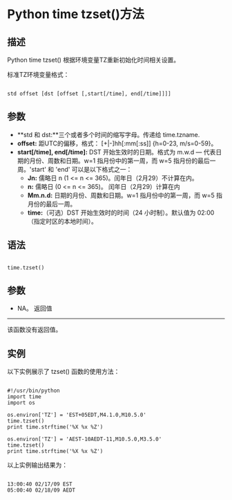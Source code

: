 Python time tzset()方法
=====================

  描述
--

 Python time tzset() 根据环境变量TZ重新初始化时间相关设置。 

 标准TZ环境变量格式：

 
```

std offset [dst [offset [,start[/time], end[/time]]]]

```

 参数
--

  * **std 和 dst:**三个或者多个时间的缩写字母。传递给 time.tzname.
 * **offset:** 距UTC的偏移，格式： [+|-]hh[:mm[:ss]] {h=0-23, m/s=0-59}。
 * **start[/time], end[/time]:** DST 开始生效时的日期。格式为 m.w.d — 代表日期的月份、周数和日期。w=1 指月份中的第一周，而 w=5 指月份的最后一周。'start' 和 'end' 可以是以下格式之一： 
	 + **Jn:** 儒略日 n (1 <= n <= 365)。闰年日（2月29）不计算在内。
	 + **n:** 儒略日 (0 <= n <= 365)。 闰年日（2月29）计算在内
	 + **Mm.n.d:** 日期的月份、周数和日期。w=1 指月份中的第一周，而 w=5 指月份的最后一周。
	 + **time:**（可选）DST 开始生效时的时间（24 小时制）。默认值为 02:00（指定时区的本地时间）。
	 
  语法
--

 
```

time.tzset()

```

 参数
--

  * NA。
  返回值
---

 该函数没有返回值。

 实例
--

 以下实例展示了 tzset() 函数的使用方法：

 
```

#!/usr/bin/python
import time
import os

os.environ['TZ'] = 'EST+05EDT,M4.1.0,M10.5.0'
time.tzset()
print time.strftime('%X %x %Z')

os.environ['TZ'] = 'AEST-10AEDT-11,M10.5.0,M3.5.0'
time.tzset()
print time.strftime('%X %x %Z')

```

 以上实例输出结果为：

 
```

13:00:40 02/17/09 EST
05:00:40 02/18/09 AEDT

```